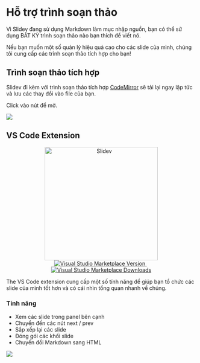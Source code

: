 # Hỗ trợ trình soạn thảo

Vì Slidev đang sử dụng Markdown làm mục nhập nguồn, bạn có thể sử dụng BẤT KỲ trình soạn thảo nào bạn thích để viết nó.

Nếu bạn muốn một số quản lý hiệu quả cao cho các slide của mình, chúng tôi cung cấp các trình soạn thảo tích hợp cho bạn!

## Trình soạn thảo tích hợp

Slidev đi kèm với trình soạn thảo tích hợp [CodeMirror](https://codemirror.net/) sẽ tải lại ngay lập tức và lưu các thay đổi vào file của bạn. 

Click vào nút <carbon-edit class="inline-icon-btn"/> để mở.

![](/screenshots/integrated-editor.png)

## VS Code Extension

<p align="center">
    <a href="https://github.com/slidevjs/slidev" target="_blank">
        <img src="https://cdn.jsdelivr.net/gh/slidevjs/slidev/assets/logo-for-vscode.png" alt="Slidev" width="300"/>
    </a>
    <br>
    <a href="https://marketplace.visualstudio.com/items?itemName=antfu.slidev" target="__blank">
        <img src="https://img.shields.io/visual-studio-marketplace/v/antfu.slidev.svg?color=4EC5D4&amp;label=VS%20Code%20Marketplace&logo=visual-studio-code" alt="Visual Studio Marketplace Version" />
    </a>
    &nbsp;
    <a href="https://marketplace.visualstudio.com/items?itemName=antfu.slidev" target="__blank">
        <img src="https://img.shields.io/visual-studio-marketplace/d/antfu.slidev.svg?color=2B90B6" alt="Visual Studio Marketplace Downloads" />
    </a>
</p>

The VS Code extension cung cấp một số tính năng để giúp bạn tổ chức các slide của mình tốt hơn và có cái nhìn tổng quan nhanh về chúng.

### Tính năng

- Xem các slide trong panel bên cạnh
- Chuyển đến các nút next / prev
- Sắp xếp lại các slide
- Đóng gói các khối slide
- Chuyển đổi Markdown sang HTML

![](https://user-images.githubusercontent.com/11247099/116809994-cc2caa00-ab73-11eb-879f-60585747c3c9.png)

<Tweet id="1395333405345148930" />
